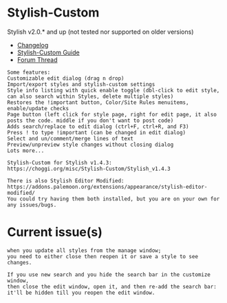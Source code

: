# Stylish-Custom
Stylish v2.0.* and up (not tested nor supported on older versions)

* [Changelog](https://choggi.org/misc/Stylish-Custom/change.log)
* [Stylish-Custom Guide](https://choggi.org/wiki/stylish-custom)
* [Forum Thread](https://forum.userstyles.org/discussion/2799/stylish-custom#latest)

```
Some features:
Customizable edit dialog (drag n drop)
Import/export styles and stylish-custom settings
Style info listing with quick enable toggle (dbl-click to edit style, can also search within Styles, delete multiple styles)
Restores the !important button, Color/Site Rules menuitems, enable/update checks
Page button (left click for style page, right for edit page, it also posts the code. middle if you don't want to post code)
Adds search/replace to edit dialog (ctrl+F, ctrl+R, and F3)
Press ! to type !important (can be changed in edit dialog)
Select and un/comment/merge lines of text
Preview/unpreview style changes without closing dialog
Lots more...
```

```
Stylish-Custom for Stylish v1.4.3:
https://choggi.org/misc/Stylish-Custom/Stylish_v1.4.3

There is also Stylish Editor Modified:
https://addons.palemoon.org/extensions/appearance/stylish-editor-modified/
You could try having them both installed, but you are on your own for any issues/bugs.
```
# Current issue(s)

```
when you update all styles from the manage window;
you need to either close then reopen it or save a style to see changes.

If you use new search and you hide the search bar in the customize window,
then close the edit window, open it, and then re-add the search bar:
it'll be hidden till you reopen the edit window.
```
